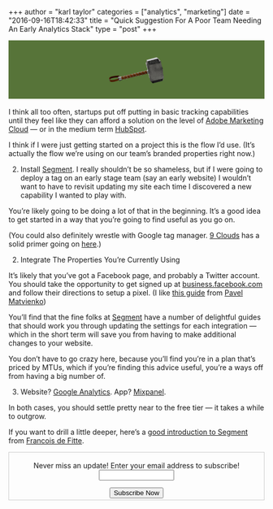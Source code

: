 +++
author = "karl taylor"
categories = ["analytics", "marketing"]
date = "2016-09-16T18:42:33"
title = "Quick Suggestion For A Poor Team Needing An Early Analytics Stack"
type = "post"
+++

  ![](https://raw.githubusercontent.com/karljtaylor/kjt/blog/content/assets/e62b1-1a76esfsqohzbbtzsptq-mq.png)  


 I think all too often, startups put off putting in basic tracking capabilities until they feel like they can afford a solution on the level of [Adobe Marketing Cloud](http://www.adobe.com/marketing-cloud.html) — or in the medium term [HubSpot](https://medium.com/u/8732e73183e5).

 I think if I were just getting started on a project this is the flow I’d use. (It’s actually the flow we’re using on our team’s branded properties right now.)

  2. Install [Segment](https://medium.com/u/6e946b6a2866).
  I really shouldn’t be so shameless, but if I were going to deploy a tag on an early stage team (say an early website) I wouldn’t want to have to revisit updating my site each time I discovered a new capability I wanted to play with.

 You’re likely going to be doing a lot of that in the beginning. It’s a good idea to get started in a way that you’re going to find useful as you go on.

 (You could also definitely wrestle with Google tag manager. [9 Clouds](https://medium.com/u/109d780a5963) has a solid primer going on [here](https://medium.com/@9clouds/the-complete-guide-to-google-tag-manager-abridged-e8ce8a3e0eed#.wnkx2fzic).)

 2. Integrate The Properties You’re Currently Using

 It’s likely that you’ve got a Facebook page, and probably a Twitter account. You should take the opportunity to get signed up at [business.facebook.com](http://business.facebook.com) and follow their directions to setup a pixel. (I like [this guide](https://medium.com/retargetapp-shopify-app/the-ultimate-guide-to-facebook-retargeting-dbbbdf138996#.etrrltzcm) from [Pavel Matvienko](https://medium.com/u/e727d044eabe))

 You’ll find that the fine folks at [Segment](https://medium.com/u/6e946b6a2866) have a number of delightful guides that should work you through updating the settings for each integration — which in the short term will save you from having to make additional changes to your website.

 You don’t have to go crazy here, because you’ll find you’re in a plan that’s priced by MTUs, which if you’re finding this advice useful, you’re a ways off from having a big number of.

 3. Website? [Google Analytics](https://analytics.google.com/analytics/web/). App? [Mixpanel](http://mixpanel.com).

 In both cases, you should settle pretty near to the free tier — it takes a while to outgrow.

 If you want to drill a little deeper, here’s a [good introduction to Segment](https://medium.com/saas-user-onboarding-resources/how-to-hack-your-analytics-with-segment-io-500acfc32254#.vjxawm19d) from [Francois de Fitte](https://medium.com/u/dbb26c48469).

 <form style="border:1px solid #ccc;padding:3px;text-align: center;" action="https://tinyletter.com/karljtaylor" method="post" target="popupwindow" onsubmit="window.open('https://tinyletter.com/karljtaylor', 'popupwindow', 'scrollbars=yes,width=800,height=600');return true" _lpchecked="1">
     <p style="
      display: flex;
      align-items: center;
      flex-direction: column;
  "><label for="tlemail">Never miss an update! Enter your email address to subscribe!</label>
       <input type="text" name="email" id="tlemail" style="
      width: 140px;
  "></p>
     <input type="hidden" value="1" name="embed"><input type="submit" value="Subscribe Now">
  </form>
